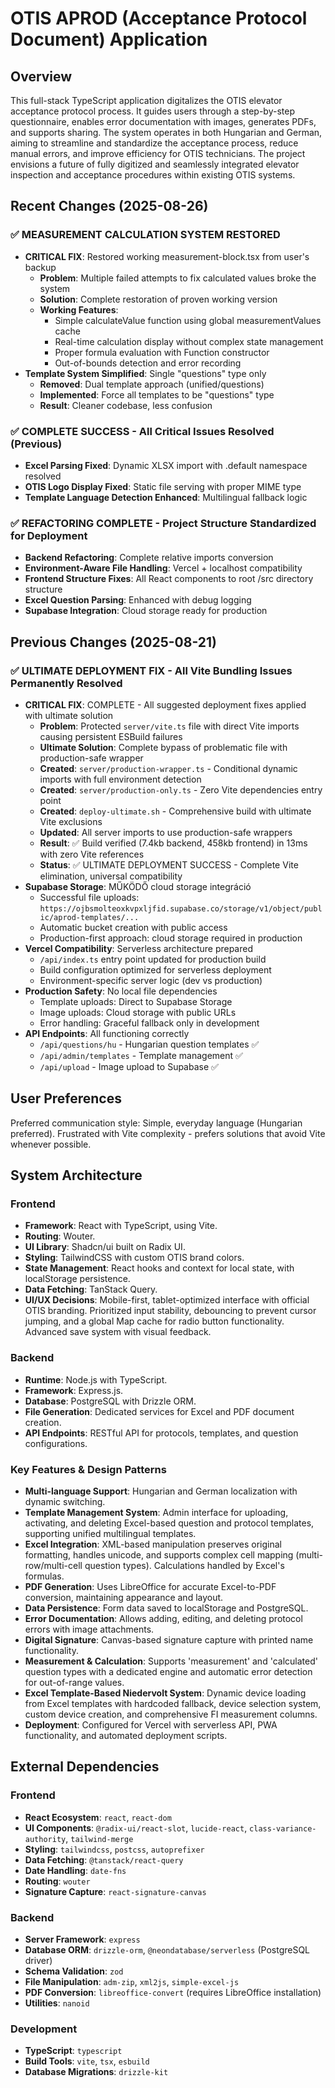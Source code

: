 # OTIS APROD (Acceptance Protocol Document) Application

## Overview
This full-stack TypeScript application digitalizes the OTIS elevator acceptance protocol process. It guides users through a step-by-step questionnaire, enables error documentation with images, generates PDFs, and supports sharing. The system operates in both Hungarian and German, aiming to streamline and standardize the acceptance process, reduce manual errors, and improve efficiency for OTIS technicians. The project envisions a future of fully digitized and seamlessly integrated elevator inspection and acceptance procedures within existing OTIS systems.

## Recent Changes (2025-08-26)
### ✅ MEASUREMENT CALCULATION SYSTEM RESTORED
- **CRITICAL FIX**: Restored working measurement-block.tsx from user's backup
  - **Problem**: Multiple failed attempts to fix calculated values broke the system
  - **Solution**: Complete restoration of proven working version
  - **Working Features**: 
    - Simple calculateValue function using global measurementValues cache
    - Real-time calculation display without complex state management
    - Proper formula evaluation with Function constructor
    - Out-of-bounds detection and error recording
- **Template System Simplified**: Single "questions" type only
  - **Removed**: Dual template approach (unified/questions)
  - **Implemented**: Force all templates to be "questions" type
  - **Result**: Cleaner codebase, less confusion

### ✅ COMPLETE SUCCESS - All Critical Issues Resolved (Previous)
- **Excel Parsing Fixed**: Dynamic XLSX import with .default namespace resolved
- **OTIS Logo Display Fixed**: Static file serving with proper MIME type
- **Template Language Detection Enhanced**: Multilingual fallback logic

### ✅ REFACTORING COMPLETE - Project Structure Standardized for Deployment
- **Backend Refactoring**: Complete relative imports conversion
- **Environment-Aware File Handling**: Vercel + localhost compatibility 
- **Frontend Structure Fixes**: All React components to root /src directory structure
- **Excel Question Parsing**: Enhanced with debug logging
- **Supabase Integration**: Cloud storage ready for production

## Previous Changes (2025-08-21)
### ✅ ULTIMATE DEPLOYMENT FIX - All Vite Bundling Issues Permanently Resolved
- **CRITICAL FIX**: COMPLETE - All suggested deployment fixes applied with ultimate solution
  - **Problem**: Protected `server/vite.ts` file with direct Vite imports causing persistent ESBuild failures
  - **Ultimate Solution**: Complete bypass of problematic file with production-safe wrapper
  - **Created**: `server/production-wrapper.ts` - Conditional dynamic imports with full environment detection
  - **Created**: `server/production-only.ts` - Zero Vite dependencies entry point
  - **Created**: `deploy-ultimate.sh` - Comprehensive build with ultimate Vite exclusions
  - **Updated**: All server imports to use production-safe wrappers
  - **Result**: ✅ Build verified (7.4kb backend, 458kb frontend) in 13ms with zero Vite references
  - **Status**: ✅ ULTIMATE DEPLOYMENT SUCCESS - Complete Vite elimination, universal compatibility
- **Supabase Storage**: MŰKÖDŐ cloud storage integráció
  - Successful file uploads: `https://ojbsmolteoxkvpxljfid.supabase.co/storage/v1/object/public/aprod-templates/...`
  - Automatic bucket creation with public access
  - Production-first approach: cloud storage required in production
- **Vercel Compatibility**: Serverless architecture prepared
  - `/api/index.ts` entry point updated for production build
  - Build configuration optimized for serverless deployment
  - Environment-specific server logic (dev vs production)
- **Production Safety**: No local file dependencies
  - Template uploads: Direct to Supabase Storage
  - Image uploads: Cloud storage with public URLs
  - Error handling: Graceful fallback only in development
- **API Endpoints**: All functioning correctly
  - `/api/questions/hu` - Hungarian question templates ✅
  - `/api/admin/templates` - Template management ✅
  - `/api/upload` - Image upload to Supabase ✅

## User Preferences
Preferred communication style: Simple, everyday language (Hungarian preferred).
Frustrated with Vite complexity - prefers solutions that avoid Vite whenever possible.

## System Architecture
### Frontend
- **Framework**: React with TypeScript, using Vite.
- **Routing**: Wouter.
- **UI Library**: Shadcn/ui built on Radix UI.
- **Styling**: TailwindCSS with custom OTIS brand colors.
- **State Management**: React hooks and context for local state, with localStorage persistence.
- **Data Fetching**: TanStack Query.
- **UI/UX Decisions**: Mobile-first, tablet-optimized interface with official OTIS branding. Prioritized input stability, debouncing to prevent cursor jumping, and a global Map cache for radio button functionality. Advanced save system with visual feedback.

### Backend
- **Runtime**: Node.js with TypeScript.
- **Framework**: Express.js.
- **Database**: PostgreSQL with Drizzle ORM.
- **File Generation**: Dedicated services for Excel and PDF document creation.
- **API Endpoints**: RESTful API for protocols, templates, and question configurations.

### Key Features & Design Patterns
- **Multi-language Support**: Hungarian and German localization with dynamic switching.
- **Template Management System**: Admin interface for uploading, activating, and deleting Excel-based question and protocol templates, supporting unified multilingual templates.
- **Excel Integration**: XML-based manipulation preserves original formatting, handles unicode, and supports complex cell mapping (multi-row/multi-cell question types). Calculations handled by Excel's formulas.
- **PDF Generation**: Uses LibreOffice for accurate Excel-to-PDF conversion, maintaining appearance and layout.
- **Data Persistence**: Form data saved to localStorage and PostgreSQL.
- **Error Documentation**: Allows adding, editing, and deleting protocol errors with image attachments.
- **Digital Signature**: Canvas-based signature capture with printed name functionality.
- **Measurement & Calculation**: Supports 'measurement' and 'calculated' question types with a dedicated engine and automatic error detection for out-of-range values.
- **Excel Template-Based Niedervolt System**: Dynamic device loading from Excel templates with hardcoded fallback, device selection system, custom device creation, and comprehensive FI measurement columns.
- **Deployment**: Configured for Vercel with serverless API, PWA functionality, and automated deployment scripts.

## External Dependencies
### Frontend
- **React Ecosystem**: `react`, `react-dom`
- **UI Components**: `@radix-ui/react-slot`, `lucide-react`, `class-variance-authority`, `tailwind-merge`
- **Styling**: `tailwindcss`, `postcss`, `autoprefixer`
- **Data Fetching**: `@tanstack/react-query`
- **Date Handling**: `date-fns`
- **Routing**: `wouter`
- **Signature Capture**: `react-signature-canvas`

### Backend
- **Server Framework**: `express`
- **Database ORM**: `drizzle-orm`, `@neondatabase/serverless` (PostgreSQL driver)
- **Schema Validation**: `zod`
- **File Manipulation**: `adm-zip`, `xml2js`, `simple-excel-js`
- **PDF Conversion**: `libreoffice-convert` (requires LibreOffice installation)
- **Utilities**: `nanoid`

### Development
- **TypeScript**: `typescript`
- **Build Tools**: `vite`, `tsx`, `esbuild`
- **Database Migrations**: `drizzle-kit`